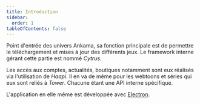 ```yaml
---
title: Introduction
sidebar:
  order: 1
tableOfContents: false
---
```


Point d'entrée des univers Ankama, sa fonction principale est de permettre le téléchargement et mises à jour des différents jeux.
Le framework interne gérant cette partie est nommé *Cytrus*.

Les accès aux comptes, actualités, boutiques notamment sont eux réalisés via l'utilisation de *Haapi*.
Il en va de même pour les webtoons et séries qui eux sont reliés à *Tower*.
Chacune étant une API interne spécifique.

L'application en elle même est développée avec [Electron](https://www.electronjs.org/).
